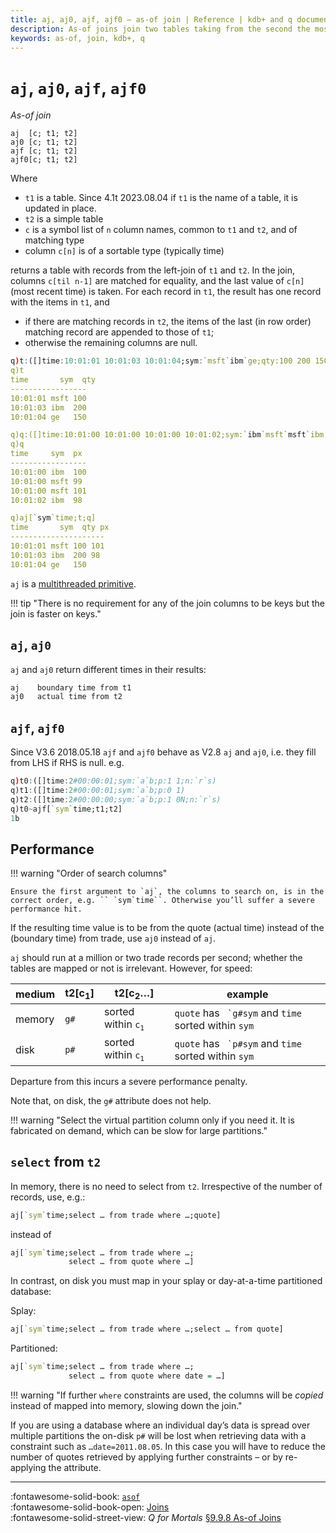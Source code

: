 ```yaml
---
title: aj, aj0, ajf, ajf0 – as-of join | Reference | kdb+ and q documentation
description: As-of joins join two tables taking from the second the most recent records prior to the times in the first
keywords: as-of, join, kdb+, q
---
```

# `aj`, `aj0`, `ajf`, `ajf0`




_As-of join_

```syntax
aj  [c; t1; t2]
aj0 [c; t1; t2]
ajf [c; t1; t2]
ajf0[c; t1; t2]
```

Where 

-   `t1` is a table. Since 4.1t 2023.08.04 if `t1` is the name of a table, it is updated in place.
-   `t2` is a simple table 
-   `c` is a symbol list of `n` column names, common to `t1` and `t2`, and of matching type
-   column `c[n]` is of a sortable type (typically time)

returns a table with records from the left-join of `t1` and `t2`.
In the join, columns `c[til n-1]` are matched for equality, and the last value of `c[n]` (most recent time) is taken.
For each record in `t1`, the result has one record with the items in `t1`, and

-   if there are matching records in `t2`, the items of the last (in row order) matching record are appended to those of `t1`;
-   otherwise the remaining columns are null.

```q
q)t:([]time:10:01:01 10:01:03 10:01:04;sym:`msft`ibm`ge;qty:100 200 150)
q)t
time       sym  qty
-----------------
10:01:01 msft 100
10:01:03 ibm  200
10:01:04 ge   150

q)q:([]time:10:01:00 10:01:00 10:01:00 10:01:02;sym:`ibm`msft`msft`ibm;px:100 99 101 98)
q)q
time     sym  px 
-----------------
10:01:00 ibm  100
10:01:00 msft 99 
10:01:00 msft 101
10:01:02 ibm  98 

q)aj[`sym`time;t;q]
time       sym  qty px
---------------------
10:01:01 msft 100 101
10:01:03 ibm  200 98
10:01:04 ge   150
```

`aj` is a [multithreaded primitive](../kb/mt-primitives.md).

!!! tip "There is no requirement for any of the join columns to be keys but the join is faster on keys."


## `aj`, `aj0`

`aj` and `aj0` return different times in their results:

```txt
aj    boundary time from t1
aj0   actual time from t2
```


## `ajf`, `ajf0`

Since V3.6 2018.05.18 `ajf` and `ajf0` behave as V2.8 `aj` and `aj0`, i.e. they fill from LHS if RHS is null. e.g.

```q
q)t0:([]time:2#00:00:01;sym:`a`b;p:1 1;n:`r`s)
q)t1:([]time:2#00:00:01;sym:`a`b;p:0 1)
q)t2:([]time:2#00:00:00;sym:`a`b;p:1 0N;n:`r`s)
q)t0~ajf[`sym`time;t1;t2]
1b
```


## Performance

!!! warning "Order of search columns"

    Ensure the first argument to `aj`, the columns to search on, is in the correct order, e.g. `` `sym`time``. Otherwise you’ll suffer a severe performance hit.

If the resulting time value is to be from the quote (actual time) instead of the (boundary time) from trade, use `aj0` instead of `aj`.

`aj` should run at a million or two trade records per second; whether the tables are mapped or not is irrelevant. However, for speed:

medium | t2\[c<sub>1</sub>\] | t2\[c<sub>2</sub>…\] | example
-------|---------------------|----------------------|-----------------------
memory | `g#`          | sorted within <code>c<sub>1</sub></code> | `quote` has `` `g#sym`` and `time` sorted within `sym`
disk   | `p#`          | sorted within <code>c<sub>1</sub></code> | `quote` has `` `p#sym`` and `time` sorted within `sym`

Departure from this incurs a severe performance penalty. 

Note that, on disk, the `g#` attribute does not help.

!!! warning "Select the virtual partition column only if you need it. It is fabricated on demand, which can be slow for large partitions."


## `select` from `t2`

In memory, there is no need to select from `t2`. Irrespective of the number of records, use, e.g.:

```q
aj[`sym`time;select … from trade where …;quote]
```

instead of

```q
aj[`sym`time;select … from trade where …;
             select … from quote where …]
```

In contrast, on disk you must map in your splay or day-at-a-time partitioned database:

Splay:

```q
aj[`sym`time;select … from trade where …;select … from quote]
```

Partitioned:

```q
aj[`sym`time;select … from trade where …;
             select … from quote where date = …]
```

!!! warning "If further `where` constraints are used, the columns will be _copied_ instead of mapped into memory, slowing down the join."

If you are using a database where an individual day’s data is spread over multiple partitions the on-disk `p#` will be lost when retrieving data with a constraint such as `…date=2011.08.05`. 
In this case you will have to reduce the number of quotes retrieved by applying further constraints – or by re-applying the attribute.


----
:fontawesome-solid-book:
[`asof`](asof.md) 
<br>
:fontawesome-solid-book-open:
[Joins](../basics/joins.md)
<br>
:fontawesome-solid-street-view:
_Q for Mortals_
[§9.9.8 As-of Joins](/q4m3/9_Queries_q-sql/#998-as-of-joins)
